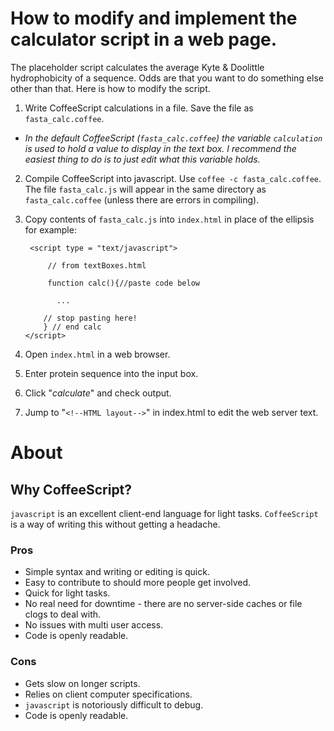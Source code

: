 # How to modify and implement the calculator script in a web page.

The placeholder script calculates the average Kyte & Doolittle hydrophobicity of a sequence. Odds are that you want to do something else other than that. Here is how to modify the script.

 1. Write CoffeeScript calculations in a file. Save the file as `fasta_calc.coffee`.
   - *In the default CoffeeScript (`fasta_calc.coffee`) the variable `calculation` is used to hold a value to display in the text box. I recommend the easiest thing to do is to just edit what this variable holds.*

 2. Compile CoffeeScript into javascript. Use `coffee -c fasta_calc.coffee`. The file `fasta_calc.js` will appear in the same directory as `fasta_calc.coffee` (unless there are errors in compiling).

 3. Copy contents of `fasta_calc.js` into `index.html` in place of the ellipsis for example:

         <script type = "text/javascript">

             // from textBoxes.html

             function calc(){//paste code below

               ...

            // stop pasting here!
            } // end calc
        </script>

 4. Open `index.html` in a web browser.

 5. Enter protein sequence into the input box.

 6. Click "*calculate*" and check output.

 7. Jump to "`<!--HTML layout-->`" in index.html to edit the web server text.


# About
## Why CoffeeScript?
`javascript` is an excellent client-end language for light tasks. `CoffeeScript` is a way of writing this without getting a headache.

### Pros
 - Simple syntax and writing or editing is quick.
 - Easy to contribute to should more people get involved.
 - Quick for light tasks.
 - No real need for downtime - there are no server-side caches or file clogs to deal with.
 - No issues with multi user access.
 - Code is openly readable.

### Cons

 - Gets slow on longer scripts.
 - Relies on client computer specifications.
 - `javascript` is notoriously difficult to debug.
 - Code is openly readable.
